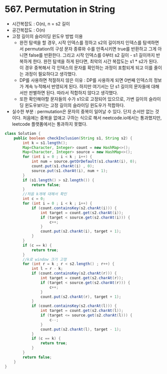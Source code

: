 # 567. Permutation in String
* 시간복잡도 : O(n), n = s2 길이
* 공간복잡도 : O(n)
* 고정 길이의 슬라이딩 윈도우 방법 이용
    * 완전 탐색을 할 경우, 시작 인덱스를 정하고 s2의 길이까지 인덱스를 탐색하면서 permutation의 구성 문자 종류와 수를 만족시키면 true를 반환하고 그게 아니면 false를 반환한다. 그리고 시작 인덱스를 0부터 s2 길이 - s1 길이까지 반복하게 한다. 완전 탐색을 하게 된다면, 최악의 시간 복잡도는 s1 * s2가 된다. 이 경우 중복해서 각 인덱스의 문자를 확인하는 과정이 포함되게 되고 이를 줄이는 과정이 필요하다고 생각했다.
    * DP를 사용하면 적절하지 않은 이유 : DP를 사용하게 되면 0번째 인덱스의 정보가 계속 누적해서 반영되게 된다. 하지만 여기서는 단 s1 길이의 문자들에 대해서만 판별하면 된다. 따라서 적합하지 않다고 생각했다.
    * 또한 확인해야할 문자들의 수가 s1으로 고정되어 있으므로, 가변 길이의 슬라이딩 윈도우보다는 고정 길이의 슬라이딩 윈도우가 적합하다.
* 실수한 부분 : permutation은 문자의 중복이 일어날 수 있다. 단지 순서만 없는 것이다. 처음에는 중복을 없애고 구하는 식으로 해서 neetcode.io에서는 통과했지만, leetcode 플랫폼에서는 통과하지 못했다.

```java
class Solution {
    public boolean checkInclusion(String s1, String s2) {
        int k = s1.length();
        Map<Character, Integer> count = new HashMap<>();
        Map<Character, Integer> source = new HashMap<>();
        for (int i = 0 ; i < k ; i++) {
            int num = source.getOrDefault(s1.charAt(i), 0);
            count.put(s1.charAt(i) , 0);
            source.put(s1.charAt(i), num + 1);
        }
        if (s1.length() > s2.length()) {
            return false;
        }
        //처음 k개에 대해서 확인
        int c = 0;
        for (int i = 0 ; i < k ; i++) {
            if (count.containsKey(s2.charAt(i))) {
                int target = count.get(s2.charAt(i));
                if (target < source.get(s2.charAt(i))) {
                    c++;
                }
                count.put(s2.charAt(i), target + 1);
            }
        }
        if (c == k) {
            return true;
        }
        //k로 window 크기 고정
        for (int r = k ; r < s2.length() ; r++) {
            int l = r - k;
            if (count.containsKey(s2.charAt(r))) {
                int target = count.get(s2.charAt(r));
                if (target < source.get(s2.charAt(r))) {
                    c++;
                }
                count.put(s2.charAt(r), target + 1);
            }
            if (count.containsKey(s2.charAt(l))) {
                int target = count.get(s2.charAt(l));
                if (target <= source.get(s2.charAt(l))) {
                    c--;
                }
                count.put(s2.charAt(l), target - 1);
            }
            if (c == k) { 
                return true;
            }
        }
        return false;
    }
}
```
